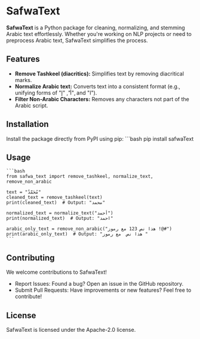 # SafwaText

**SafwaText** is a Python package for cleaning, normalizing, and stemming Arabic text effortlessly. Whether you're working on NLP projects or need to preprocess Arabic text, SafwaText simplifies the process.

## Features

- **Remove Tashkeel (diacritics):** Simplifies text by removing diacritical marks.
- **Normalize Arabic text:** Converts text into a consistent format (e.g., unifying forms of "أ", "إ", and "ا").
- **Filter Non-Arabic Characters:** Removes any characters not part of the Arabic script.


## Installation

Install the package directly from PyPI using pip:
    ```bash
    pip install safwaText

## Usage
    ```bash
    from safwa_text import remove_tashkeel, normalize_text, remove_non_arabic

    text = "مُحَمَّدٌ"
    cleaned_text = remove_tashkeel(text)
    print(cleaned_text)  # Output: "محمد"

    normalized_text = normalize_text("أحمد")
    print(normalized_text)  # Output: "احمد"

    arabic_only_text = remove_non_arabic("هذا نص 123 مع رموز !@#")
    print(arabic_only_text)  # Output: "هذا نص  مع رموز "
    ```
## Contributing
We welcome contributions to SafwaText!
- Report Issues: Found a bug? Open an issue in the GitHub repository.
- Submit Pull Requests: Have improvements or new features? Feel free to contribute!


## License
SafwaText is licensed under the Apache-2.0 license.
